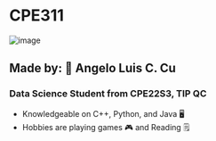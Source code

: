 # CPE311
![image](https://miro.medium.com/v2/resize:fit:640/format:webp/0*dI-o8H3i0w66SpK7.gif)
<H2>Made by: 🐻 Angelo Luis C. Cu </H2>
<h3>Data Science Student from CPE22S3, TIP QC</h3>

- Knowledgeable on C++, Python, and Java 🖥️
- Hobbies are playing games 🎮 and Reading 🗒️
